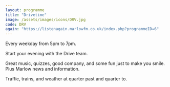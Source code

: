 ```yaml
---
layout: programme
title: "Drivetime"
image: /assets/images/icons/DRV.jpg
code: DRV
again: "https://listenagain.marlowfm.co.uk/index.php?programmeID=6"
---
```

Every weekday from 5pm to 7pm. 

Start your evening with the Drive team. 

Great music, quizzes, good company, and some fun just to make you smile. Plus Marlow news and information. 

Traffic, trains, and weather at quarter past and quarter to. 